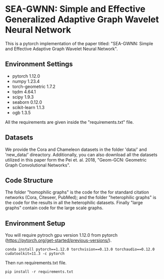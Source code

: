 # SEA-GWNN: Simple and Effective Generalized Adaptive Graph Wavelet Neural Network
This is a pytorch implementation of the paper titled: "SEA-GWNN: Simple and Effective Adaptive Graph Wavelet Neural Network". 

## Environment Settings    
- pytorch 1.12.0
- numpy 1.23.4
- torch-geometric 1.7.2
- tqdm 4.64.1
- scipy 1.9.3
- seaborn 0.12.0
- scikit-learn 1.1.3
- ogb 1.3.5

All the requirements are given inside the "requirements.txt" file.
## Datasets
We provide the Cora and Chameleon datasets in the folder 'data/' and 'new_data/' direactory. Additionally, you can also download all the datasets utilized in this paper form the Pei et. al. 2018, "Geom-GCN: Geometric Graph Convolutional Networks".

## Code Structure
The folder "homophilic graphs" is the code for the for standard citation networks (Cora, Citeseer, PubMed); and the folder "heterophilic graphs" is the code for the results in all the heterophilic datasets. Finally "large graphs" contain code for the large scale graphs.


## Environment Setup
You will require pytroch gpu version 1.12.0 from pytorch (https://pytorch.org/get-started/previous-versions/).
```
conda install pytorch==1.12.0 torchvision==0.13.0 torchaudio==0.12.0 cudatoolkit=11.3 -c pytorch

```
Then run requirements.txt file.
```
pip install -r requirements.txt
```

